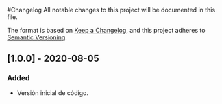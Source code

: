 #Changelog 
All notable changes to this project will be documented in this file. 

The format is based on [Keep a Changelog](https://keepachangelog.com/en/1.0.0/), and this project adheres to [Semantic
Versioning](https://semver.org/spec/v2.0.0.html). 

## [1.0.0] - 2020-08-05 
### Added
- Versión inicial de código.
